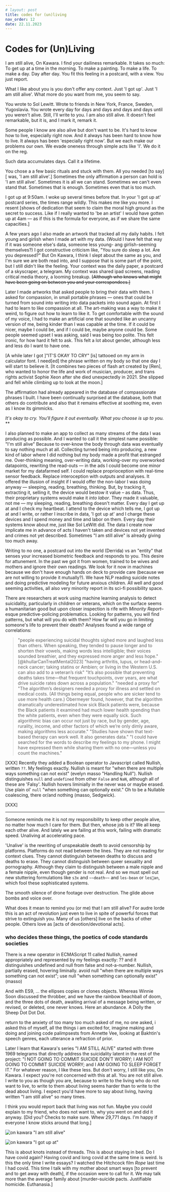 ```yaml
---
# layout: post
title: codes for (un)living
nav_order: 12
date: 22.11.2023
---
```


# Codes for (Un)Living
<!-- null, queer use, throbber, waiting for something to happen, platforms, queering, communing, desiring, ecstatic codes, -->
<!-- knots instead of threads, threnodies -->
<!-- data bodies, drone aesthetics, interpolated and interpellated states -->
<!-- A simple act of reporting. Distributing data, is always personal.  -->
<!-- tech wants to address the problem of scale but it also contributes to it -->
<!-- Make the text simple. Data accumulates days.  -->
<!-- I want to fill a room with e-ink screens and  -->

I am still alive, On Kawara. I find your dailiness remarkable. It takes so much: To get up at a time in the morning. To make a painting. To make a life. To make a day. Day after day. You fit this feeling in a postcard, with a view. You just report. 

What I like about you is you don't offer any context. Just 'I got up'. Just 'I am still alive'. What more do you want from me, you seem to say. 

You wrote to Sol Lewitt. Wrote to friends in New York, France, Sweden, Yugoslavia. You wrote every day for days and days and days and days until you weren't alive. Still, I'll write to you. I am also still alive. It doesn't feel remarkable, but it is, and I mark it, remark it. 

Some people I know are also alive but don't want to be. It's hard to know how to live, especially right now. And it always has been hard to know how to live. It always has been 'especially right now'. But we each make our problems our own. We evade oneness through simple acts like 'I'. We do it on the reg. 

Such data accumulates days. Call it a lifetime.

You chose a a few basic rituals and stuck with them. All you needed [to say][ was, 'I am still alive'.] Sometimes the only affirmation a person can hold is 'I am still alive'. Sometimes it is all we can stand. Sometimes we can't even stand that. Sometimes that is enough. Sometimes even that is too much.

I got up at 9:50am. I woke up several times before that. In your 'I got up at' postcard series, the times range wildly. This makes me like you more. I resent [shows of dedication that seem to claim the moral high ground as the secret to success. Like if I really wanted to 'be an artist' I would have gotten up at 4am — as if this is the formula for everyone, as if we share the same capacities.]

A few years ago I also made an artwork that tracked all my daily habits. I felt young and girlish when I made art with my data. (Would I have felt that way if it was someone else's data, someone less young- ang girlish-seeming themselves?) I got constructive criticism like, "You sure do sleep a lot. Are you depressed?" But On Kawara, I think I slept about the same as you, and I'm sure we are both read into, and I suppose that is some part of the point, but I still didn't like the feeling. Your context was the daily paper, a postcard of a skyscraper, a telegram. My context was shared ipad screens, reading critical media theory, a looming breakup. ~~[Although who knows what might have been going on between you and your correspondees.]~~  

Later I made artworks that asked people to bring their data with them. I asked for compassion, in small portable phrases — ones that could be turned from sound into writing into data packets into sound again. At first I had to learn to like compassion at all. The art-making was a way to make it weird, to figure out how to learn to like it. To get comfortable with the sound of my voice, I had to make an artificial one that sounded like an uncanny version of me, being kinder than I was capable at the time. If it could be nicer, maybe I could be, and if I could be, maybe anyone could be. Some people seemed upset I was asking, said I was being too polite. This felt ironic, for how hard it felt to ask. This felt a lot about gender, although less and less do I want to have one. 

[A while later I got ]"IT'S OKAY TO CRY" [is] tattooed on my arm in calculator font. I need[ed] the phrase written on my body so that one day I will start to believe it. [It combines two pieces of flash art created by [Ren], who wanted to honor the life and work of musician, producer, and trans rights activist Sophie Xeon after she died unexpectedly in 2021. She slipped and fell while climbing up to look at the moon.] 

The affirmation had already appeared in the database of compassionate phrases I built. I have been continually surprised at the database, both that others do contribute and also that it remains effective at soothing me, even as I know its gimmicks. 

*It's okay to cry.*
*You'll figure it out eventually.*
*What you choose is up to you.*
**

I also planned to make an app to collect as many streams of the data I was producing as possible. And I wanted to call it the simplest name possible: "I'm still alive" Because to over-know the body through data was eventually to say nothing much at all. Collecting turned being into producing, a new kind of labor where I did nothing but my body made a profit that estranged me. Over-thinking meaning, over-writing data, working-over my overworked datapoints, rewriting the read-outs — in the ads I could become one minor market for my datafarmed self. I could replace proprioception with real-time sensor feedback. Replace interoception with outputs and analyses. It offered the illusion of insight if I would offer the non-labor I was doing anyway — sleeping, reading, breathing, thinking. But, by tracking it, extracting it, selling it, the device would bestow it value – as data. Thus, their proprietary systems would make it *into labor*. They made it valuable, not me — my sleeping, reading, breathing doesn't matter. Every day I get up at and I check my heartbeat. I attend to the device which tells me, I got up at and I write, or rather I inscribe in data, 'I got up at' and I charge these devices and I spend money and time and labor on them. Every day their systems know about me, just like Sol LeWitt did. The data I create now implicate me in advance of acts I haven't taken and devices not yet invented and crimes not yet described. Sometimes "I am still alive" is already giving too much away.

Writing to no one, a postcard out into the world (Derrida) vs an "entity" that senses your increased biometric feedback and responds to you. This desire for attunement. In the past we got it from women, trained to be wives and mothers and ignore their own readings. We look for it now in machines because we don't have enough hands on deck to provide care (because we are not willing to provide it mutually?). We have NLP reading suicide notes and doing predictive modeling for future anxious children. All well and good seeming activities, all also very minority report in its sci-fi possibility space. 



There are researchers at work using machine learning analysis to detect suicidality, particularly in children or veterans, which on the surface seems a humanitarian good but upon closer inspection is rife with *Minority Report*–esque predictive-policing problematics. Looking for patterns, you will find patterns, but what will you do with them? How far will you go in limiting someone's life to prevent their death? Analyses found a wide range of correlations: 

>"people experiencing suicidal thoughts sighed more and laughed less than others. When speaking, they tended to pause longer and to shorten their vowels, making words less intelligible; their voices sounded breathier, and they expressed more anger and less hope." [@khullarCanTreatMental2023] "having arthritis, lupus, or head-and-neck cancer; taking statins or Ambien; or living in the Western U.S. can also add to a veteran’s risk" "It’s also possible that preventing deaths takes time—that frequent touchpoints, over years, are what drive suicide rates down across a population."
>"needed a proxy for" "The algorithm’s designers needed a proxy for illness and settled on medical costs. (All things being equal, people who are sicker tend to use more health care.) Obermeyer found, however, that the algorithm dramatically underestimated how sick Black patients were, because the Black patients it examined had much lower health spending than the white patients, even when they were equally sick. Such algorithmic bias can occur not just by race, but by gender, age, rurality, income, and other factors of which we’re only dimly aware, making algorithms less accurate." 
>"Studies have shown that text-based therapy can work well. It also generates data."
>"I could have searched for the words to describe my feelings to my phone. I might have expressed them while sharing them with no one—unless you count the machines."


[XXX]
Recently they added a Boolean operator to Javascript called Nullish, written `??`. My feelings exactly. Nullish is meant for "when there are multiple ways something can not exist" (evelyn masso "Handling Null"). Nullish distinguishes `null` and `undefined` from other `False` and `NaN`, although all of these are 'Falsy'. Nullish hovers liminially in the never was or maybe erased. Use plain ol' `null` "when something can optionally exist." Oh to be a Nullable coalescing, there or/and nothing (masso, Sedgwick). 

[XXX]

---


Someone reminds me it is not my responsibility to keep other people alive, no matter how much I care for them. But then, whose job is it? We all keep each other alive. And lately we are failing at this work, failing with dramatic speed. Unaliving at accelerating pace. 

'Unalive' is the rewriting of unspeakable death to avoid censorship by platforms. Platforms do not read between the lines. They are not reading for context clues. They cannot distinguish between deaths to discuss and deaths to erase. They cannot distinguish between queer sexuality and pornography. Although they claim to distinguish between a male nipple and a female nipple, even though gender is not real. And so we must spell out new stuttering formulations like `s3x` and `~~death~~` and `les-bean` or `les🐝an`, which fool these sophisticated systems. 

The smooth silence of drone footage over destruction. The glide above bombs and voice over. 

What does it mean to remind you (or me) that I am still alive? For audre lorde this is an act of revolution just even to live in spite of powerful forces that strive to extinguish you. Many of us [others] live on the backs of other people. Others love as [acts of devotion/devotional acts].



### who decides these things, the poetics of code standards societies
There is a new operator in ECMAScript 11 called Nullish, named appropriately and represented by my feelings exactly: ?? and it distinguishes undefined and null from false and not-a-number. Nullish, partially erased, hovering liminally. 
avoid null "when there are multiple ways something can not exist"; use null "when something can optionally exist" (masso)


And with ES9, ... the ellipses copies or clones objects. Whereas Winnie Soon discussed the throbber, and we have the rainbow beachball of doom, and the three dots of death, awaiting arrival of a message being written, or revised, or deleted, one never knows. Here an abundance. A Dolly the Sheep Dot Dot Dot. 


return to the anxiety of too many too much asked of me, no one asked, i asked this of myself, all the things i am excited for, imagine making and doing and joining
code palimpsests from Annette Vee, looking at Bakhtin's speech genres, each utterance a refraction of prior.



Later I learn that Kawara's series "I AM STILL ALIVE" started with three 1969 telegrams that directly address the suicidality latent in the rest of the project: "I NOT GOING TO COMMIT SUICIDE DON’T WORRY; I AM NOT GOING TO COMMIT SUICIDE WORRY; and I AM GOING TO SLEEP FORGET IT." For whatever reason, I like these less. But don't worry, I still like you, On Kawara. I expect you're not concerned with this at all. You are not still alive. I write to you as though you are, because to write to the living who do not want to live, to write to them about living seems harder than to write to the dead about living. I expect you'd have more to say about living, having written "I am still alive" so many times. 

I think you would report back that living was not fun. Maybe you could explain to my friend, who does not want to, why you went on and did it anyway. [Did you? Checks to make sure. Whew 29,771 days. I'm happy if everyone I know sticks around that long.]



![on kawara "I am still alive"](../assets/img/kawara-telegram-lewitt-still-alive.jpg)

![on kawara "I got up at"](../assets/img/Kawara_IGotUp1036.jpg)




This is about knots instead of threads. This is about staying in bed. Do I have covid again? Having covid and long covid at the same time is weird. Is this the only time I write essays? I watched the Hitchcock film *Rope* last time I had covid. This time I talk with my mother about smart ways [to prevent and to get away with death], if the occasion were to call for it. We may talk more than the average family about [murder–suicide pacts. Justifiable homicide. Euthanasia.] 
